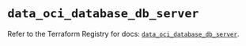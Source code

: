 # `data_oci_database_db_server`

Refer to the Terraform Registry for docs: [`data_oci_database_db_server`](https://registry.terraform.io/providers/oracle/oci/6.18.0/docs/data-sources/database_db_server).
